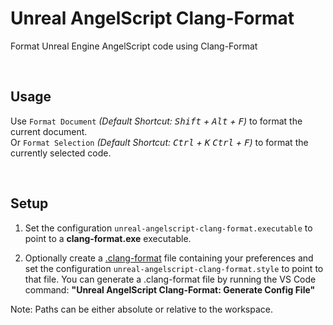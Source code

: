 # Unreal AngelScript Clang-Format

Format Unreal Engine AngelScript code using Clang-Format

<br>

## Usage

Use `Format Document` _(Default Shortcut: <kbd>Shift</kbd> + <kbd>Alt</kbd> + <kbd>F</kbd>)_ to format the current document.  
Or `Format Selection` _(Default Shortcut: <kbd>Ctrl</kbd> + <kbd>K</kbd> <kbd>Ctrl</kbd> + <kbd>F</kbd>)_ to format the currently selected code.

<br>

## Setup

1. Set the configuration `unreal-angelscript-clang-format.executable` to point to a __clang-format.exe__ executable.

2. Optionally create a [.clang-format](https://clang.llvm.org/docs/ClangFormatStyleOptions.html) file containing your preferences and set the configuration `unreal-angelscript-clang-format.style` to point to that file.
You can generate a .clang-format file by running the VS Code command: **"Unreal AngelScript Clang-Format: Generate Config File"**

Note: Paths can be either absolute or relative to the workspace.